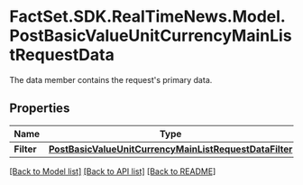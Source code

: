 # FactSet.SDK.RealTimeNews.Model.PostBasicValueUnitCurrencyMainListRequestData
The data member contains the request's primary data.

## Properties

Name | Type | Description | Notes
------------ | ------------- | ------------- | -------------
**Filter** | [**PostBasicValueUnitCurrencyMainListRequestDataFilter**](PostBasicValueUnitCurrencyMainListRequestDataFilter.md) |  | [optional] 

[[Back to Model list]](../README.md#documentation-for-models) [[Back to API list]](../README.md#documentation-for-api-endpoints) [[Back to README]](../README.md)

